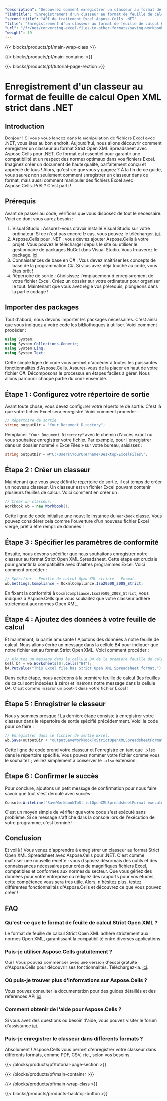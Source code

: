 ```yaml
---
"description": "Découvrez comment enregistrer un classeur au format de feuille de calcul Strict Open XML à l'aide d'Aspose.Cells pour .NET dans ce didacticiel détaillé."
"linktitle": "Enregistrement d'un classeur au format de feuille de calcul Open XML strict dans .NET"
"second_title": "API de traitement Excel Aspose.Cells .NET"
"title": "Enregistrement d'un classeur au format de feuille de calcul Open XML strict dans .NET"
"url": "/fr/net/converting-excel-files-to-other-formats/saving-workbook-to-strict-open-xml-spreadsheet-format/"
"weight": 19
---
```


{{< blocks/products/pf/main-wrap-class >}}

{{< blocks/products/pf/main-container >}}

{{< blocks/products/pf/tutorial-page-section >}}

# Enregistrement d'un classeur au format de feuille de calcul Open XML strict dans .NET

## Introduction
Bonjour ! Si vous vous lancez dans la manipulation de fichiers Excel avec .NET, vous êtes au bon endroit. Aujourd'hui, nous allons découvrir comment enregistrer un classeur au format Strict Open XML Spreadsheet avec Aspose.Cells pour .NET. Ce format est essentiel pour garantir une compatibilité et un respect des normes optimaux dans vos fichiers Excel. Imaginez créer un document de haute qualité, parfaitement conçu et apprécié de tous !
Alors, qu'est-ce que vous y gagnez ? À la fin de ce guide, vous saurez non seulement comment enregistrer un classeur dans ce format, mais aussi comment manipuler des fichiers Excel avec Aspose.Cells. Prêt ? C'est parti !
## Prérequis
Avant de passer au code, vérifions que vous disposez de tout le nécessaire. Voici ce dont vous aurez besoin :
1. Visual Studio : Assurez-vous d'avoir installé Visual Studio sur votre ordinateur. Si ce n'est pas encore le cas, vous pouvez le télécharger. [ici](https://visualstudio.microsoft.com/).
2. Aspose.Cells pour .NET : vous devrez ajouter Aspose.Cells à votre projet. Vous pouvez le télécharger depuis le site ou utiliser le gestionnaire de packages NuGet dans Visual Studio. Vous trouverez le package. [ici](https://releases.aspose.com/cells/net/).
3. Connaissances de base en C# : Vous devez maîtriser les concepts de base de la programmation C#. Si vous avez déjà touché au code, vous êtes prêt !
4. Répertoire de sortie : Choisissez l'emplacement d'enregistrement de votre fichier Excel. Créez un dossier sur votre ordinateur pour organiser le tout.
Maintenant que vous avez réglé vos prérequis, plongeons dans la partie codage !
## Importer des packages
Tout d'abord, nous devons importer les packages nécessaires. C'est ainsi que vous indiquez à votre code les bibliothèques à utiliser. Voici comment procéder :
```csharp
using System;
using System.Collections.Generic;
using System.Linq;
using System.Text;
```
Cette simple ligne de code vous permet d'accéder à toutes les puissantes fonctionnalités d'Aspose.Cells. Assurez-vous de la placer en haut de votre fichier C#. 
Décomposons le processus en étapes faciles à gérer. Nous allons parcourir chaque partie du code ensemble.
## Étape 1 : Configurez votre répertoire de sortie
Avant toute chose, vous devez configurer votre répertoire de sortie. C'est là que votre fichier Excel sera enregistré. Voici comment procéder :
```csharp
// Répertoire de sortie
string outputDir = "Your Document Directory";
```
Remplacer `"Your Document Directory"` avec le chemin d'accès exact où vous souhaitez enregistrer votre fichier. Par exemple, pour l'enregistrer dans un dossier nommé « ExcelFiles » sur votre bureau, saisissez :
```csharp
string outputDir = @"C:\Users\YourUsername\Desktop\ExcelFiles\";
```
## Étape 2 : Créer un classeur
Maintenant que vous avez défini le répertoire de sortie, il est temps de créer un nouveau classeur. Un classeur est un fichier Excel pouvant contenir plusieurs feuilles de calcul. Voici comment en créer un :
```csharp
// Créer un classeur.
Workbook wb = new Workbook();
```
Cette ligne de code initialise une nouvelle instance du `Workbook` classe. Vous pouvez considérer cela comme l'ouverture d'un nouveau fichier Excel vierge, prêt à être rempli de données !
## Étape 3 : Spécifier les paramètres de conformité
Ensuite, nous devons spécifier que nous souhaitons enregistrer notre classeur au format Strict Open XML Spreadsheet. Cette étape est cruciale pour garantir la compatibilité avec d'autres programmes Excel. Voici comment procéder :
```csharp
// Spécifier - Feuille de calcul Open XML stricte - Format.
wb.Settings.Compliance = OoxmlCompliance.Iso29500_2008_Strict;
```
En fixant la conformité à `OoxmlCompliance.Iso29500_2008_Strict`, vous indiquez à Aspose.Cells que vous souhaitez que votre classeur adhère strictement aux normes Open XML.
## Étape 4 : Ajoutez des données à votre feuille de calcul
Et maintenant, la partie amusante ! Ajoutons des données à notre feuille de calcul. Nous allons écrire un message dans la cellule B4 pour indiquer que notre fichier est au format Strict Open XML. Voici comment procéder :
```csharp
// Ajoutez un message dans la cellule B4 de la première feuille de calcul.
Cell b4 = wb.Worksheets[0].Cells["B4"];
b4.PutValue("This Excel file has Strict Open XML Spreadsheet format.");
```
Dans cette étape, nous accédons à la première feuille de calcul (les feuilles de calcul sont indexées à zéro) et insérons notre message dans la cellule B4. C'est comme insérer un post-it dans votre fichier Excel !
## Étape 5 : Enregistrer le classeur
Nous y sommes presque ! La dernière étape consiste à enregistrer votre classeur dans le répertoire de sortie spécifié précédemment. Voici le code pour ce faire :
```csharp
// Enregistrer dans le fichier de sortie Excel.
wb.Save(outputDir + "outputSaveWorkbookToStrictOpenXMLSpreadsheetFormat.xlsx", SaveFormat.Xlsx);
```
Cette ligne de code prend votre classeur et l'enregistre en tant que `.xlsx` dans le répertoire spécifié. Vous pouvez nommer votre fichier comme vous le souhaitez ; veillez simplement à conserver le `.xlsx` extension.
## Étape 6 : Confirmer le succès
Pour conclure, ajoutons un petit message de confirmation pour nous faire savoir que tout s'est déroulé avec succès :
```csharp
Console.WriteLine("SaveWorkbookToStrictOpenXMLSpreadsheetFormat executed successfully.");
```
C'est un moyen simple de vérifier que votre code s'est exécuté sans problème. Si ce message s'affiche dans la console lors de l'exécution de votre programme, c'est terminé !
## Conclusion
Et voilà ! Vous venez d'apprendre à enregistrer un classeur au format Strict Open XML Spreadsheet avec Aspose.Cells pour .NET. C'est comme maîtriser une nouvelle recette : vous disposez désormais des outils et des connaissances nécessaires pour créer de magnifiques fichiers Excel, compatibles et conformes aux normes du secteur.
Que vous gériez des données pour votre entreprise ou rédigiez des rapports pour vos études, cette compétence vous sera très utile. Alors, n'hésitez plus, testez différentes fonctionnalités d'Aspose.Cells et découvrez ce que vous pouvez créer !
## FAQ
### Qu'est-ce que le format de feuille de calcul Strict Open XML ?
Le format de feuille de calcul Strict Open XML adhère strictement aux normes Open XML, garantissant la compatibilité entre diverses applications.
### Puis-je utiliser Aspose.Cells gratuitement ?
Oui ! Vous pouvez commencer avec une version d'essai gratuite d'Aspose.Cells pour découvrir ses fonctionnalités. Téléchargez-la. [ici](https://releases.aspose.com/).
### Où puis-je trouver plus d'informations sur Aspose.Cells ?
Vous pouvez consulter la documentation pour des guides détaillés et des références API [ici](https://reference.aspose.com/cells/net/).
### Comment obtenir de l'aide pour Aspose.Cells ?
Si vous avez des questions ou besoin d'aide, vous pouvez visiter le forum d'assistance [ici](https://forum.aspose.com/c/cells/9).
### Puis-je enregistrer le classeur dans différents formats ?
Absolument ! Aspose.Cells vous permet d'enregistrer votre classeur dans différents formats, comme PDF, CSV, etc., selon vos besoins.

{{< /blocks/products/pf/tutorial-page-section >}}

{{< /blocks/products/pf/main-container >}}

{{< /blocks/products/pf/main-wrap-class >}}

{{< blocks/products/products-backtop-button >}}